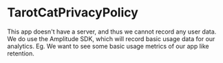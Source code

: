 # TarotCatPrivacyPolicy

This app doesn't have a server, and thus we cannot record any user data.
We do use the Amplitude SDK, which will record basic usage data for our analytics. Eg. We want to see some basic usage metrics of our app like retention.
